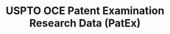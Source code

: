 ---
bigquery: https://console.cloud.google.com/bigquery?p=patents-public-data&d=uspto_oce_pair&page=dataset
citation: 'Graham, S. Marco, A., and Miller, A. (2015). “The USPTO Patent Examination
  Research Dataset: A Window on the Process of Patent Examination.”'
contributors: Graham, S. Marco, A., Miller, A.
cost: None
description: The latest version of PatEx (referred to below as the 2020 release) contains
  detailed information on nearly 11.9 million publicly-viewable provisional and non-provisional
  patent applications to the USPTO and over 4.6 million Patent Cooperation Treaty
  (PCT) applications. It is based on data that OCE downloaded from the Patent Examination
  Data System (PEDS) in April, 2021. The PEDS data are sourced from Public PAIR. The
  first time that OCE used PEDS as the basis of PatEx was for the 2019 release. We
  took the PEDS data and organized it into the familiar PatEx data files, which are
  based on the organization of the Public PAIR portal. The data files include information
  on each application’s characteristics, prosecution history, continuation history,
  claims of foreign priority, patent term adjustment history, publication history,
  and correspondence address information.
documentation: 'For the 2019 and later releases, new technical documentation is available
  https://www.uspto.gov/sites/default/files/documents/PatEx-2019-Technical-Doc.pdf


  A document describing the 2014-2017 data sets is available and can be cited as:
  Graham, Stuart J.H. and Marco, Alan C. and Miller, Richard, The USPTO Patent Examination
  Research Dataset: A Window on the Process of Patent Examination (November 30, 2015).
  Available at SSRN: https://ssrn.com/abstract=2702637.'
last_edit: Mon, 04 Apr 2022 19:06:22 GMT
location: https://www.uspto.gov/ip-policy/economic-research/research-datasets/patent-examination-research-dataset-public-pair
maintained_by: EconomicsData@uspto.gov
related_publications: https://ssrn.com/abstract=29956744, https://ssrn.com/abstract=2702637
schema_fields: '[''correspondence_street_line_1'', ''parent_country'', ''examiner_name_middle'',
  ''wipo_pub_number'', ''filing_date'', ''correspondence_country_name'', ''correspondence_country_code'',
  ''correspondence_street_line_2'', ''inventor_rank'', ''atty_docket_number'', ''inventor_name_last'',
  ''continuation_type'', ''parent_country_code'', ''uspc_subclass'', ''appl_status_code'',
  ''inventor_name_middle'', ''inventor_country_code'', ''correspondence_name_line_1'',
  ''child_filing_date'', ''correspondence_region_name'', ''inventor_address_type'',
  ''abandon_date'', ''small_entity_indicator'', ''inventor_name_first'', ''file_location'',
  ''aia_first_to_file'', ''correspondence_postal_code'', ''correspondence_name_line_2'',
  ''recorded_date'', ''confirm_number'', ''appl_status_date'', ''correspondence_region_code'',
  ''child_application_number'', ''inventor_country_name'', ''customer_number'', ''status_description'',
  ''patent_issue_date'', ''foreign_parent_date'', ''invention_title'', ''patent_number'',
  ''examiner_name_first'', ''examiner_id'', ''earliest_pgpub_date'', ''parent_application_number'',
  ''sequence_number'', ''application_number_pair'', ''earliest_pgpub_number'', ''wipo_pub_date'',
  ''event_code'', ''uspc_class'', ''examiner_name_last'', ''status_code'', ''disposal_type'',
  ''event_description'', ''parent_filing_date'', ''examiner_art_unit'', ''invention_subject_matter'',
  ''foreign_parent_id'', ''inventor_region_code'', ''file_location_date'', ''application_number'',
  ''application_type'', ''correspondence_city'']'
shortname: patex
tags:
- patents
- legal
- history
terms_of_use: 'USPTO’s online databases are not designed or intended to be a source
  for bulk downloads of USPTO data when accessed through the website’s interfaces.
  Individuals, companies, IP addresses, or blocks of IP addresses who, in effect,
  deny or decrease service by generating unusually high numbers of database accesses
  (searches, pages, or hits), whether generated manually or in an automated fashion,
  may be denied access to USPTO servers without notice.


  Bulk data products may be separately obtained from the USPTO, either for free or
  at the cost of dissemination. For details, see information on Electronic Bulk Data
  Products: https://www.uspto.gov/learning-and-resources/electronic-bulk-data-products'
title: USPTO OCE Patent Examination Research Data (PatEx)
uuid: 4342caa7-23af-420c-b2f6-6088f133df6a
---